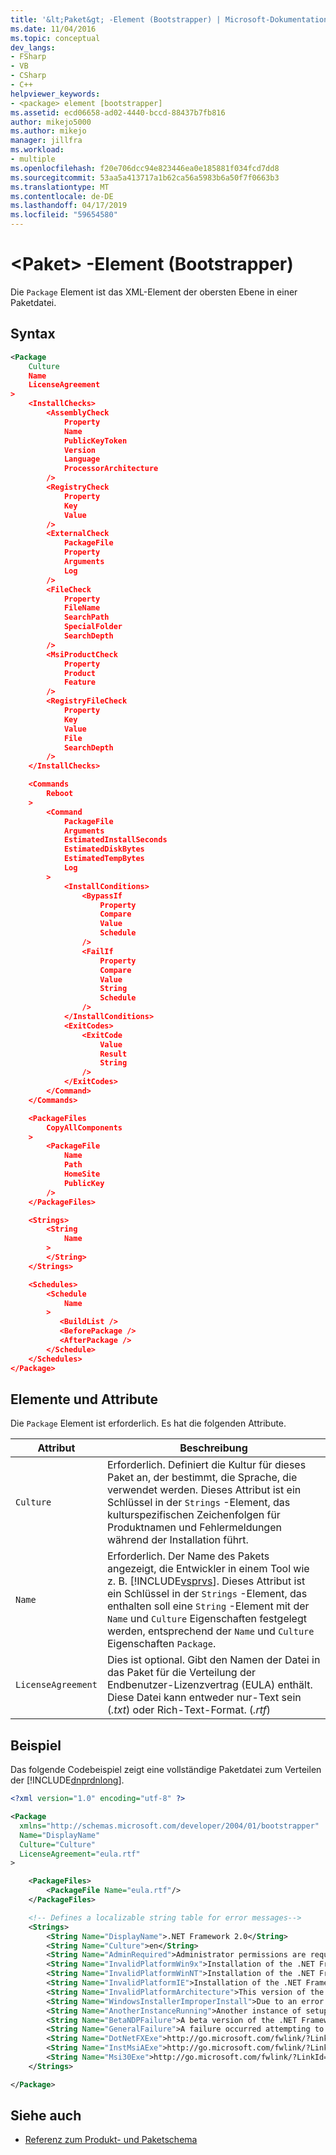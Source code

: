 ```yaml
---
title: '&lt;Paket&gt; -Element (Bootstrapper) | Microsoft-Dokumentation'
ms.date: 11/04/2016
ms.topic: conceptual
dev_langs:
- FSharp
- VB
- CSharp
- C++
helpviewer_keywords:
- <package> element [bootstrapper]
ms.assetid: ecd06658-ad02-4440-bccd-88437b7fb816
author: mikejo5000
ms.author: mikejo
manager: jillfra
ms.workload:
- multiple
ms.openlocfilehash: f20e706dcc94e823446ea0e185881f034fcd7dd8
ms.sourcegitcommit: 53aa5a413717a1b62ca56a5983b6a50f7f0663b3
ms.translationtype: MT
ms.contentlocale: de-DE
ms.lasthandoff: 04/17/2019
ms.locfileid: "59654580"
---
```

# <a name="ltpackagegt-element-bootstrapper"></a>&lt;Paket&gt; -Element (Bootstrapper)
Die `Package` Element ist das XML-Element der obersten Ebene in einer Paketdatei.

## <a name="syntax"></a>Syntax

```xml
<Package
    Culture
    Name
    LicenseAgreement
>
    <InstallChecks>
        <AssemblyCheck
            Property
            Name
            PublicKeyToken
            Version
            Language
            ProcessorArchitecture
        />
        <RegistryCheck
            Property
            Key
            Value
        />
        <ExternalCheck
            PackageFile
            Property
            Arguments
            Log
        />
        <FileCheck
            Property
            FileName
            SearchPath
            SpecialFolder
            SearchDepth
        />
        <MsiProductCheck
            Property
            Product
            Feature
        />
        <RegistryFileCheck
            Property
            Key
            Value
            File
            SearchDepth
        />
    </InstallChecks>

    <Commands
        Reboot
    >
        <Command
            PackageFile
            Arguments
            EstimatedInstallSeconds
            EstimatedDiskBytes
            EstimatedTempBytes
            Log
        >
            <InstallConditions>
                <BypassIf
                    Property
                    Compare
                    Value
                    Schedule
                />
                <FailIf
                    Property
                    Compare
                    Value
                    String
                    Schedule
                />
            </InstallConditions>
            <ExitCodes>
                <ExitCode
                    Value
                    Result
                    String
                />
            </ExitCodes>
        </Command>
    </Commands>

    <PackageFiles
        CopyAllComponents
    >
        <PackageFile
            Name
            Path
            HomeSite
            PublicKey
        />
    </PackageFiles>

    <Strings>
        <String
            Name
        >
        </String>
    </Strings>

    <Schedules>
        <Schedule
            Name
        >
           <BuildList />
           <BeforePackage />
           <AfterPackage />
        </Schedule>
    </Schedules>
</Package>
```

## <a name="elements-and-attributes"></a>Elemente und Attribute
 Die `Package` Element ist erforderlich. Es hat die folgenden Attribute.

| Attribut | Beschreibung |
|--------------------| - |
| `Culture` | Erforderlich. Definiert die Kultur für dieses Paket an, der bestimmt, die Sprache, die verwendet werden. Dieses Attribut ist ein Schlüssel in der `Strings` -Element, das kulturspezifischen Zeichenfolgen für Produktnamen und Fehlermeldungen während der Installation führt. |
| `Name` | Erforderlich. Der Name des Pakets angezeigt, die Entwickler in einem Tool wie z. B. [!INCLUDE[vsprvs](../code-quality/includes/vsprvs_md.md)]. Dieses Attribut ist ein Schlüssel in der `Strings` -Element, das enthalten soll eine `String` -Element mit der `Name` und `Culture` Eigenschaften festgelegt werden, entsprechend der `Name` und `Culture` Eigenschaften `Package`. |
| `LicenseAgreement` | Dies ist optional. Gibt den Namen der Datei in das Paket für die Verteilung der Endbenutzer-Lizenzvertrag (EULA) enthält.  Diese Datei kann entweder nur-Text sein (*.txt*) oder Rich-Text-Format. (*.rtf*) |

## <a name="example"></a>Beispiel
 Das folgende Codebeispiel zeigt eine vollständige Paketdatei zum Verteilen der [!INCLUDE[dnprdnlong](../code-quality/includes/dnprdnlong_md.md)].

```xml
<?xml version="1.0" encoding="utf-8" ?>

<Package
  xmlns="http://schemas.microsoft.com/developer/2004/01/bootstrapper"
  Name="DisplayName"
  Culture="Culture"
  LicenseAgreement="eula.rtf"
>

    <PackageFiles>
        <PackageFile Name="eula.rtf"/>
    </PackageFiles>

    <!-- Defines a localizable string table for error messages-->
    <Strings>
        <String Name="DisplayName">.NET Framework 2.0</String>
        <String Name="Culture">en</String>
        <String Name="AdminRequired">Administrator permissions are required to install the .NET Framework 2.0. Contact your administrator.</String>
        <String Name="InvalidPlatformWin9x">Installation of the .NET Framework 2.0 is not supported on Windows 95. Contact your application vendor.</String>
        <String Name="InvalidPlatformWinNT">Installation of the .NET Framework 2.0 is not supported on Windows NT 4.0. Contact your application vendor.</String>
        <String Name="InvalidPlatformIE">Installation of the .NET Framework 2.0 requires Internet Explorer 5.01 or greater. Contact your application vendor.</String>
        <String Name="InvalidPlatformArchitecture">This version of the .NET Framework 2.0 is not supported on a 64-bit operating system. Contact your application vendor.</String>
        <String Name="WindowsInstallerImproperInstall">Due to an error with Windows Installer, the installation of the .NET Framework 2.0 cannot proceed.</String>
        <String Name="AnotherInstanceRunning">Another instance of setup is already running. The running instance must complete before this setup can proceed.</String>
        <String Name="BetaNDPFailure">A beta version of the .NET Framework was detected on the computer. Uninstall any previous beta versions of .NET Framework before continuing.</String>
        <String Name="GeneralFailure">A failure occurred attempting to install the .NET Framework 2.0.</String>
        <String Name="DotNetFXExe">http://go.microsoft.com/fwlink/?LinkId=37283</String>
        <String Name="InstMsiAExe">http://go.microsoft.com/fwlink/?LinkId=37285</String>
        <String Name="Msi30Exe">http://go.microsoft.com/fwlink/?LinkId=37287</String>
    </Strings>

</Package>
```

## <a name="see-also"></a>Siehe auch
- [Referenz zum Produkt- und Paketschema](../deployment/product-and-package-schema-reference.md)